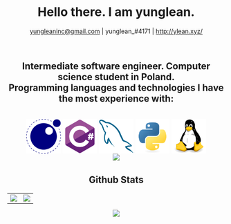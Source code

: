 <div align="center">
  <h1>Hello there. I am yunglean.</h1>
  
  yungleaninc@gmail.com | yunglean_#4171 | http://ylean.xyz/

  <br/>

  <h2>Intermediate software engineer. Computer science student in Poland.<br/>Programming languages and technologies I have the most experience with:</h2>
  <br>
  <img align="center" alt="Lua" width="80px" src="https://raw.githubusercontent.com/devicons/devicon/1119b9f84c0290e0f0b38982099a2bd027a48bf1/icons/lua/lua-plain.svg"/>
  <img align="center" alt="C#" width="80px" src="https://raw.githubusercontent.com/devicons/devicon/1119b9f84c0290e0f0b38982099a2bd027a48bf1/icons/csharp/csharp-original.svg"/>
  <img align="center" alt="MySQL" width="80px" src="https://github.com/devicons/devicon/blob/master/icons/mysql/mysql-original.svg"/>
  <img align="center" alt="Python" width="80px" src="https://github.com/devicons/devicon/blob/master/icons/python/python-original.svg"/>
  <img align="center" alt="Linux" width="80px" src="https://raw.githubusercontent.com/devicons/devicon/1119b9f84c0290e0f0b38982099a2bd027a48bf1/icons/linux/linux-original.svg"/><br>

  <img src="https://raw.githubusercontent.com/thepiyushmalhotra/thepiyushmalhotra/06eafd3aa63e8d0d41ed08717d3905ef064e460b/github-contribution-grid-snake.svg"/>

  <h2>Github Stats</h2>

  <table>
    <tr>
      <td valign="top" width="50%">
        <img src="https://github-readme-stats.vercel.app/api?username=yunglean4171&show_icons=true&theme=dark#gh-dark-mode-only&count_private=true&hide_border=true" align="center" style="width: 100%" />
      </td>
      <td valign="top" width="50%">
        <img src="https://github-readme-stats.vercel.app/api/top-langs/?username=yunglean4171&hide_border=true&layout=compact&hide=rescript&theme=dark#gh-dark-mode-only" align="center" style="width: 100%" />
      </td>
    </tr>
  </table>

  <img src="https://komarev.com/ghpvc/?username=yunglean4171&style=plastic">
</div>
